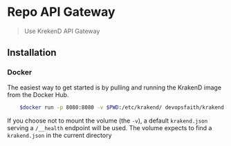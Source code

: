 # Repo API Gateway

> Use KrekenD API Gateway

## Installation

### Docker

The easiest way to get started is by pulling and running the KrakenD image from the Docker Hub.

```bash
    $docker run -p 8080:8080 -v $PWD:/etc/krakend/ devopsfaith/krakend run --config /etc/krakend/krakend.json
```

If you choose not to mount the volume (the `-v`), a default `krakend.json` serving a `/__health` endpoint will be used. The volume expects to find a `krakend.json` in the current directory
